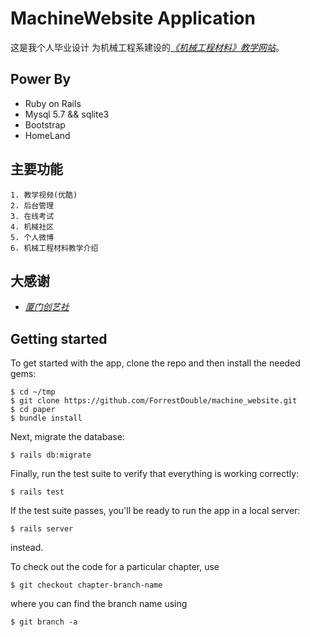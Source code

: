 # MachineWebsite Application

这是我个人毕业设计 为机械工程系建设的[*《机械工程材料》教学网站*](http://www.loujuhong.cn)。

## Power By

- Ruby on Rails
- Mysql 5.7 && sqlite3
- Bootstrap
- HomeLand

## 主要功能

```
1. 教学视频(优酷)
2. 后台管理
3. 在线考试
4. 机械社区
5. 个人微博
6. 机械工程材料教学介绍
```

## 大感谢

- [*厦门创艺社*](http://www.tshe.com)


## Getting started

To get started with the app, clone the repo and then install the needed gems:

```
$ cd ~/tmp
$ git clone https://github.com/ForrestDouble/machine_website.git
$ cd paper
$ bundle install
```

Next, migrate the database:

```
$ rails db:migrate
```

Finally, run the test suite to verify that everything is working correctly:

```
$ rails test
```

If the test suite passes, you'll be ready to run the app in a local server:

```
$ rails server
```

instead.

To check out the code for a particular chapter, use

```
$ git checkout chapter-branch-name
```

where you can find the branch name using

```
$ git branch -a
```
